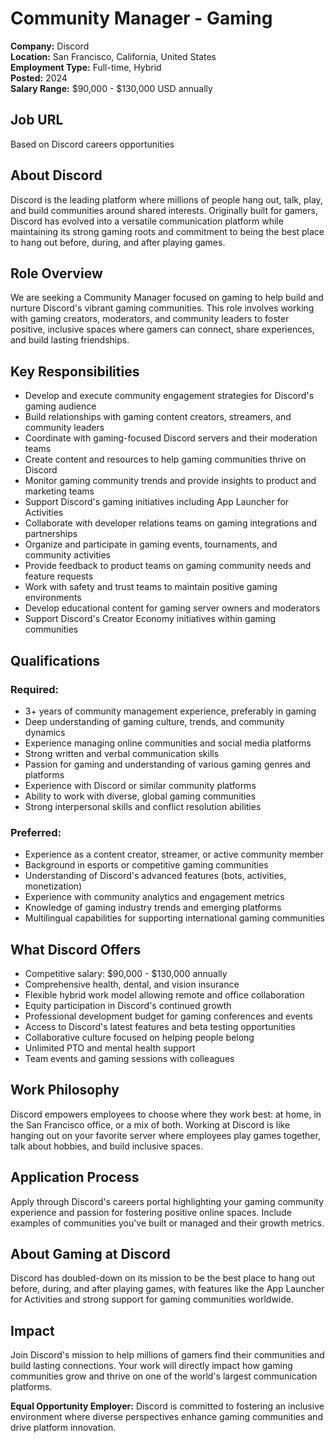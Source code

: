 # Community Manager - Gaming
**Company:** Discord  
**Location:** San Francisco, California, United States  
**Employment Type:** Full-time, Hybrid  
**Posted:** 2024  
**Salary Range:** $90,000 - $130,000 USD annually

## Job URL
Based on Discord careers opportunities

## About Discord
Discord is the leading platform where millions of people hang out, talk, play, and build communities around shared interests. Originally built for gamers, Discord has evolved into a versatile communication platform while maintaining its strong gaming roots and commitment to being the best place to hang out before, during, and after playing games.

## Role Overview
We are seeking a Community Manager focused on gaming to help build and nurture Discord's vibrant gaming communities. This role involves working with gaming creators, moderators, and community leaders to foster positive, inclusive spaces where gamers can connect, share experiences, and build lasting friendships.

## Key Responsibilities
- Develop and execute community engagement strategies for Discord's gaming audience
- Build relationships with gaming content creators, streamers, and community leaders
- Coordinate with gaming-focused Discord servers and their moderation teams
- Create content and resources to help gaming communities thrive on Discord
- Monitor gaming community trends and provide insights to product and marketing teams
- Support Discord's gaming initiatives including App Launcher for Activities
- Collaborate with developer relations teams on gaming integrations and partnerships
- Organize and participate in gaming events, tournaments, and community activities
- Provide feedback to product teams on gaming community needs and feature requests
- Work with safety and trust teams to maintain positive gaming environments
- Develop educational content for gaming server owners and moderators
- Support Discord's Creator Economy initiatives within gaming communities

## Qualifications
### Required:
- 3+ years of community management experience, preferably in gaming
- Deep understanding of gaming culture, trends, and community dynamics
- Experience managing online communities and social media platforms
- Strong written and verbal communication skills
- Passion for gaming and understanding of various gaming genres and platforms
- Experience with Discord or similar community platforms
- Ability to work with diverse, global gaming communities
- Strong interpersonal skills and conflict resolution abilities

### Preferred:
- Experience as a content creator, streamer, or active community member
- Background in esports or competitive gaming communities
- Understanding of Discord's advanced features (bots, activities, monetization)
- Experience with community analytics and engagement metrics
- Knowledge of gaming industry trends and emerging platforms
- Multilingual capabilities for supporting international gaming communities

## What Discord Offers
- Competitive salary: $90,000 - $130,000 annually
- Comprehensive health, dental, and vision insurance
- Flexible hybrid work model allowing remote and office collaboration
- Equity participation in Discord's continued growth
- Professional development budget for gaming conferences and events
- Access to Discord's latest features and beta testing opportunities
- Collaborative culture focused on helping people belong
- Unlimited PTO and mental health support
- Team events and gaming sessions with colleagues

## Work Philosophy
Discord empowers employees to choose where they work best: at home, in the San Francisco office, or a mix of both. Working at Discord is like hanging out on your favorite server where employees play games together, talk about hobbies, and build inclusive spaces.

## Application Process
Apply through Discord's careers portal highlighting your gaming community experience and passion for fostering positive online spaces. Include examples of communities you've built or managed and their growth metrics.

## About Gaming at Discord
Discord has doubled-down on its mission to be the best place to hang out before, during, and after playing games, with features like the App Launcher for Activities and strong support for gaming communities worldwide.

## Impact
Join Discord's mission to help millions of gamers find their communities and build lasting connections. Your work will directly impact how gaming communities grow and thrive on one of the world's largest communication platforms.

**Equal Opportunity Employer:** Discord is committed to fostering an inclusive environment where diverse perspectives enhance gaming communities and drive platform innovation.